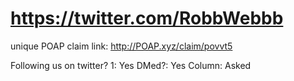 # https://twitter.com/RobbWebbb

unique POAP claim link: 
http://POAP.xyz/claim/povvt5

Following us on twitter? 1: Yes
DMed?: Yes
Column: Asked